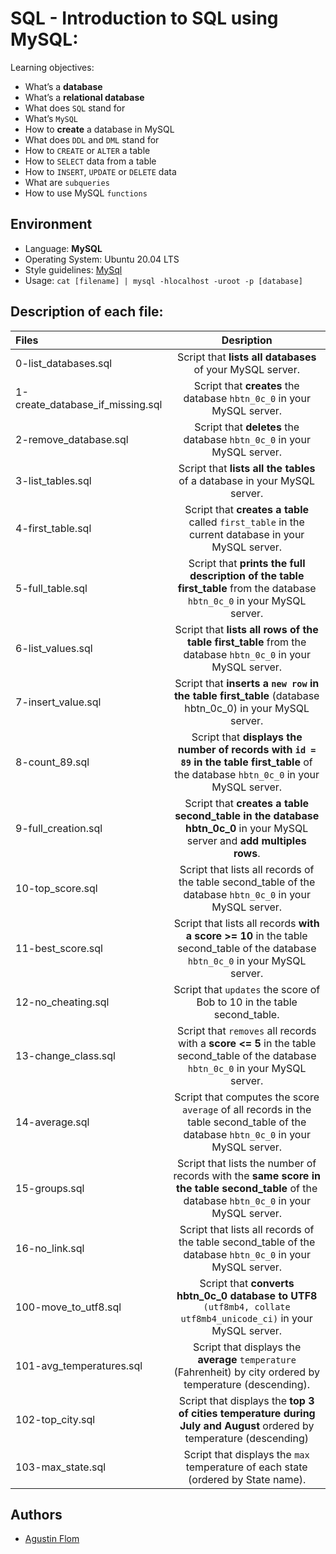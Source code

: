 # SQL - Introduction to SQL using MySQL:

Learning objectives:

* What’s a **database**
* What’s a **relational database**
* What does ``SQL`` stand for
* What’s ``MySQL``
* How to **create** a database in MySQL
* What does ``DDL`` and ``DML`` stand for
* How to ``CREATE`` or ``ALTER`` a table
* How to ``SELECT`` data from a table
* How to ``INSERT``, ``UPDATE`` or ``DELETE`` data
* What are ``subqueries``
* How to use MySQL ``functions``

## Environment

* Language: **MySQL**
* Operating System: Ubuntu 20.04 LTS
* Style guidelines: [MySql](https://dev.mysql.com/doc/refman/8.0/en/sql-statements.html)
* Usage: ``cat [filename] | mysql -hlocalhost -uroot -p [database]``

## Description of each file:

| Files          |Desription
|:----------------|:-------------------------------:|
|0-list_databases.sql |Script that **lists all databases** of your MySQL server.
|1-create_database_if_missing.sql |Script that **creates** the database ``hbtn_0c_0`` in your MySQL server.
|2-remove_database.sql |Script that **deletes** the database ``hbtn_0c_0`` in your MySQL server.
|3-list_tables.sql |Script that **lists all the tables** of a database in your MySQL server.
|4-first_table.sql |Script that **creates a table** called ``first_table`` in the current database in your MySQL server.
|5-full_table.sql |Script that **prints the full description of the table first_table** from the database ``hbtn_0c_0`` in your MySQL server.
|6-list_values.sql |Script that **lists all rows of the table first_table** from the database ``hbtn_0c_0`` in your MySQL server.
|7-insert_value.sql |Script that **inserts a ``new row`` in the table first_table** (database hbtn_0c_0) in your MySQL server.
|8-count_89.sql |Script that **displays the number of records with ``id = 89`` in the table first_table** of the database ``hbtn_0c_0`` in your MySQL server.
|9-full_creation.sql |Script that **creates a table second_table in the database hbtn_0c_0** in your MySQL server and **add multiples rows**.
|10-top_score.sql |Script that lists all records of the table second_table of the database ``hbtn_0c_0`` in your MySQL server.
|11-best_score.sql |Script that lists all records **with a score >= 10** in the table second_table of the database ``hbtn_0c_0`` in your MySQL server.
|12-no_cheating.sql |Script that ``updates`` the score of Bob to 10 in the table second_table.
|13-change_class.sql |Script that ``removes`` all records with a **score <= 5** in the table second_table of the database ``hbtn_0c_0`` in your MySQL server.
|14-average.sql |Script that computes the score ``average`` of all records in the table second_table of the database ``hbtn_0c_0`` in your MySQL server.
|15-groups.sql |Script that lists the number of records with the **same score in the table second_table** of the database ``hbtn_0c_0`` in your MySQL server.
|16-no_link.sql |Script that lists all records of the table second_table of the database ``hbtn_0c_0`` in your MySQL server.
|100-move_to_utf8.sql |Script that **converts hbtn_0c_0 database to UTF8** ``(utf8mb4, collate utf8mb4_unicode_ci)`` in your MySQL server.
|101-avg_temperatures.sql |Script that displays the **average** ``temperature`` (Fahrenheit) by city ordered by temperature (descending).
|102-top_city.sql |Script that displays the **top 3 of cities temperature during July and August** ordered by temperature (descending)
|103-max_state.sql |Script that displays the ``max`` temperature of each state (ordered by State name).

## Authors

* [Agustin Flom](https://github.com/agusfl)

